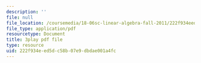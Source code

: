 ```yaml
---
description: ''
file: null
file_location: /coursemedia/18-06sc-linear-algebra-fall-2011/222f934eed5dc58b07e9dbdae001a4fc_GLFg2UBMAxc.pdf
file_type: application/pdf
resourcetype: Document
title: 3play pdf file
type: resource
uid: 222f934e-ed5d-c58b-07e9-dbdae001a4fc
---
```

